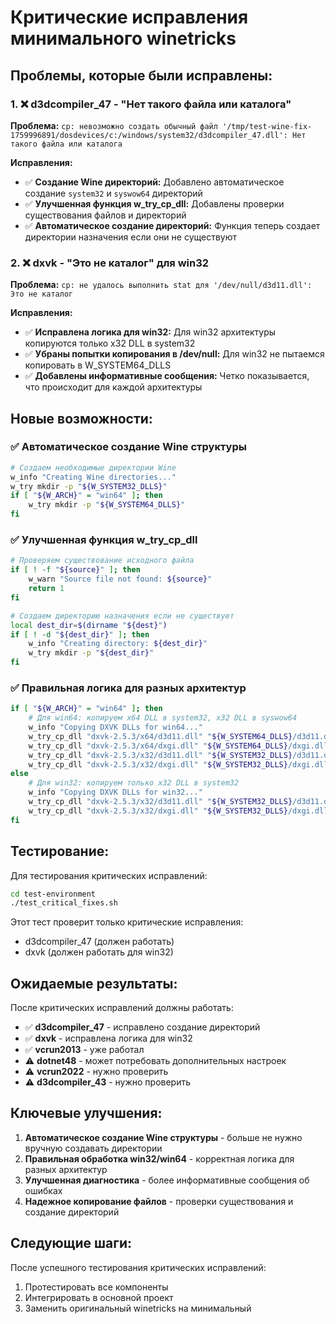 # Критические исправления минимального winetricks

## Проблемы, которые были исправлены:

### 1. ❌ d3dcompiler_47 - "Нет такого файла или каталога"
**Проблема:** `cp: невозможно создать обычный файл '/tmp/test-wine-fix-1759996891/dosdevices/c:/windows/system32/d3dcompiler_47.dll': Нет такого файла или каталога`

**Исправления:**
- ✅ **Создание Wine директорий:** Добавлено автоматическое создание `system32` и `syswow64` директорий
- ✅ **Улучшенная функция w_try_cp_dll:** Добавлены проверки существования файлов и директорий
- ✅ **Автоматическое создание директорий:** Функция теперь создает директории назначения если они не существуют

### 2. ❌ dxvk - "Это не каталог" для win32
**Проблема:** `cp: не удалось выполнить stat для '/dev/null/d3d11.dll': Это не каталог`

**Исправления:**
- ✅ **Исправлена логика для win32:** Для win32 архитектуры копируются только x32 DLL в system32
- ✅ **Убраны попытки копирования в /dev/null:** Для win32 не пытаемся копировать в W_SYSTEM64_DLLS
- ✅ **Добавлены информативные сообщения:** Четко показывается, что происходит для каждой архитектуры

## Новые возможности:

### ✅ Автоматическое создание Wine структуры
```bash
# Создаем необходимые директории Wine
w_info "Creating Wine directories..."
w_try mkdir -p "${W_SYSTEM32_DLLS}"
if [ "${W_ARCH}" = "win64" ]; then
    w_try mkdir -p "${W_SYSTEM64_DLLS}"
fi
```

### ✅ Улучшенная функция w_try_cp_dll
```bash
# Проверяем существование исходного файла
if [ ! -f "${source}" ]; then
    w_warn "Source file not found: ${source}"
    return 1
fi

# Создаем директорию назначения если не существует
local dest_dir=$(dirname "${dest}")
if [ ! -d "${dest_dir}" ]; then
    w_info "Creating directory: ${dest_dir}"
    w_try mkdir -p "${dest_dir}"
fi
```

### ✅ Правильная логика для разных архитектур
```bash
if [ "${W_ARCH}" = "win64" ]; then
    # Для win64: копируем x64 DLL в system32, x32 DLL в syswow64
    w_info "Copying DXVK DLLs for win64..."
    w_try_cp_dll "dxvk-2.5.3/x64/d3d11.dll" "${W_SYSTEM64_DLLS}/d3d11.dll"
    w_try_cp_dll "dxvk-2.5.3/x64/dxgi.dll" "${W_SYSTEM64_DLLS}/dxgi.dll"
    w_try_cp_dll "dxvk-2.5.3/x32/d3d11.dll" "${W_SYSTEM32_DLLS}/d3d11.dll"
    w_try_cp_dll "dxvk-2.5.3/x32/dxgi.dll" "${W_SYSTEM32_DLLS}/dxgi.dll"
else
    # Для win32: копируем только x32 DLL в system32
    w_info "Copying DXVK DLLs for win32..."
    w_try_cp_dll "dxvk-2.5.3/x32/d3d11.dll" "${W_SYSTEM32_DLLS}/d3d11.dll"
    w_try_cp_dll "dxvk-2.5.3/x32/dxgi.dll" "${W_SYSTEM32_DLLS}/dxgi.dll"
fi
```

## Тестирование:

Для тестирования критических исправлений:
```bash
cd test-environment
./test_critical_fixes.sh
```

Этот тест проверит только критические исправления:
- d3dcompiler_47 (должен работать)
- dxvk (должен работать для win32)

## Ожидаемые результаты:

После критических исправлений должны работать:
- ✅ **d3dcompiler_47** - исправлено создание директорий
- ✅ **dxvk** - исправлена логика для win32
- ✅ **vcrun2013** - уже работал
- ⚠️ **dotnet48** - может потребовать дополнительных настроек
- ⚠️ **vcrun2022** - нужно проверить
- ⚠️ **d3dcompiler_43** - нужно проверить

## Ключевые улучшения:

1. **Автоматическое создание Wine структуры** - больше не нужно вручную создавать директории
2. **Правильная обработка win32/win64** - корректная логика для разных архитектур
3. **Улучшенная диагностика** - более информативные сообщения об ошибках
4. **Надежное копирование файлов** - проверки существования и создание директорий

## Следующие шаги:

После успешного тестирования критических исправлений:
1. Протестировать все компоненты
2. Интегрировать в основной проект
3. Заменить оригинальный winetricks на минимальный
